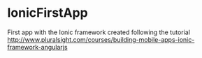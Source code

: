 IonicFirstApp
=============

First app with the Ionic framework created following the tutorial http://www.pluralsight.com/courses/building-mobile-apps-ionic-framework-angularjs
